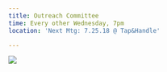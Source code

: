```yaml
---
title: Outreach Committee
time: Every other Wednesday, 7pm
location: 'Next Mtg: 7.25.18 @ Tap&Handle'

---
```

![](/uploads/2018/04/29/1FBA22A0-6B7B-4135-8D78-BFD7EC38D7FE.jpeg)